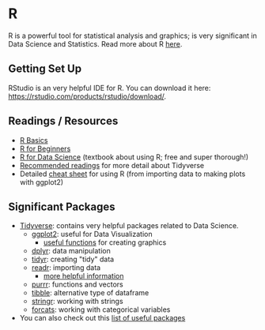 # R

R is a powerful tool for statistical analysis and graphics; is very significant in Data Science and Statistics. Read more about R [here](https://www.r-project.org/about.html).

## Getting Set Up
RStudio is an very helpful IDE for R. You can download it here: https://rstudio.com/products/rstudio/download/.

## Readings / Resources
- [R Basics](http://www.sthda.com/english/wiki/r-basics-quick-and-easy)
- [R for Beginners](https://cran.r-project.org/doc/contrib/Paradis-rdebuts_en.pdf)
- [R for Data Science](https://r4ds.had.co.nz) (textbook about using R; free and super thorough!)
- [Recommended readings](https://www.tidyverse.org/learn/) for more detail about Tidyverse
- Detailed [cheat sheet](https://rstudio.com/wp-content/uploads/2019/01/Cheatsheets_2019.pdf) for using R (from importing data to making plots with ggplot2)

## Significant Packages
- [Tidyverse](https://www.tidyverse.org): contains very helpful packages related to Data Science.
  - [ggplot2](https://ggplot2.tidyverse.org): useful for Data Visualization
    - [useful functions](https://ggplot2.tidyverse.org/reference/) for creating graphics
  - [dplyr](https://cran.r-project.org/web/packages/dplyr/vignettes/dplyr.html): data manipulation
  - [tidyr](https://tidyr.tidyverse.org): creating "tidy" data
  - [readr](https://readr.tidyverse.org): importing data
    - [more helpful information](https://r4ds.had.co.nz/data-import.html)
  - [purrr](https://purrr.tidyverse.org): functions and vectors
  - [tibble](https://tibble.tidyverse.org): alternative type of dataframe
  - [stringr](https://stringr.tidyverse.org): working with strings
  - [forcats](https://forcats.tidyverse.org): working with categorical variables
- You can also check out this [list of useful packages](https://support.rstudio.com/hc/en-us/articles/201057987-Quick-list-of-useful-R-packages)
